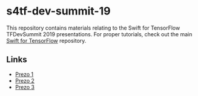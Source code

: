 # s4tf-dev-summit-19

This repository contains materials relating to the Swift for TensorFlow
TFDevSummit 2019 presentations. For proper tutorials, check out the main
[Swift for TensorFlow](https://github.com/tensorflow/swift) repository.

## Links

 - [Prezo 1](https://colab.research.google.com/github/saeta/s4tf-dev-summit-19/blob/tmp/TF_Dev_Summit_2019_S4TF_Prezo_01_Basic_Workflow.ipynb)
 - [Prezo 2](https://colab.research.google.com/github/saeta/s4tf-dev-summit-19/blob/tmp/TF_Dev_Summit_2019_S4TF_Prezo_02_Interoperability.ipynb)
 - [Prezo 3](https://colab.research.google.com/github/saeta/s4tf-dev-summit-19/blob/tmp/TF_Dev_Summit_2019_S4TF_Prezo_03_Differential_Programming.ipynb)
